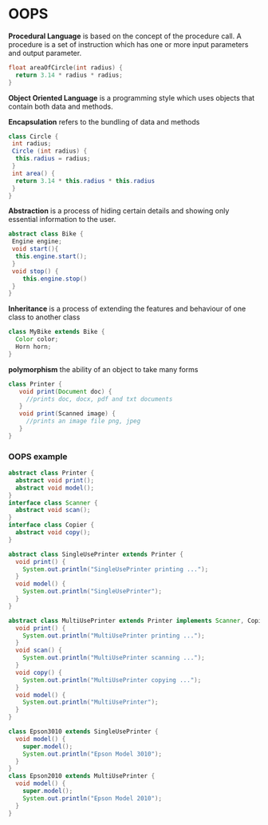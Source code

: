 # OOPS

__Procedural Language__ is based on the concept of the procedure call. A procedure is a set of instruction which has one or more input parameters and output parameter.
```C
float areaOfCircle(int radius) {
  return 3.14 * radius * radius;
}
```
__Object Oriented Language__ is a programming style which uses objects that contain both data and methods.

__Encapsulation__ refers to the bundling of data and methods
```java
class Circle {
 int radius;
 Circle (int radius) {
  this.radius = radius;
 }
 int area() {
  return 3.14 * this.radius * this.radius 
 }
}
```
__Abstraction__ is a process of hiding certain details and showing only essential information to the user.
```java
abstract class Bike {
 Engine engine;
 void start(){
  this.engine.start();
 }
 void stop() {
    this.engine.stop()
 }
}
```
__Inheritance__ is a process of extending the features and behaviour of one class to another class
```java
class MyBike extends Bike {
  Color color;
  Horn horn;
}
```
__polymorphism__ the ability of an object to take many forms
```java
class Printer {
   void print(Document doc) {
     //prints doc, docx, pdf and txt documents
   }
   void print(Scanned image) {
     //prints an image file png, jpeg
   }
}
```
### OOPS example
```java
abstract class Printer {
  abstract void print();
  abstract void model();
}
interface class Scanner {
  abstract void scan();
}
interface class Copier {
  abstract void copy();
}

abstract class SingleUsePrinter extends Printer {
  void print() {
    System.out.println("SingleUsePrinter printing ...");
  }
  void model() {
    System.out.println("SingleUsePrinter");
  }
}

abstract class MultiUsePrinter extends Printer implements Scanner, Copier {
  void print() {
    System.out.println("MultiUsePrinter printing ...");
  }
  void scan() {
    System.out.println("MultiUsePrinter scanning ...");
  }
  void copy() {
    System.out.println("MultiUsePrinter copying ...");
  }
  void model() {
    System.out.println("MultiUsePrinter");
  }
}

class Epson3010 extends SingleUsePrinter {
  void model() {
    super.model();
    System.out.println("Epson Model 3010");
  }
}
class Epson2010 extends MultiUsePrinter {
  void model() {
    super.model();
    System.out.println("Epson Model 2010");
  }
}
```
